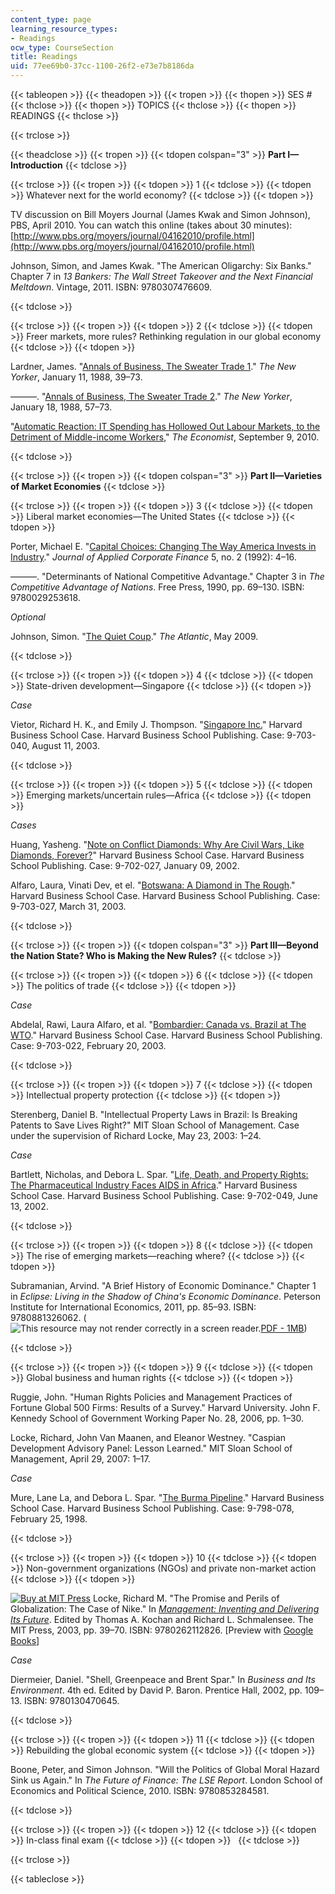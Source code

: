 ```yaml
---
content_type: page
learning_resource_types:
- Readings
ocw_type: CourseSection
title: Readings
uid: 77ee69b0-37cc-1100-26f2-e73e7b8186da
---
```


{{< tableopen >}}
{{< theadopen >}}
{{< tropen >}}
{{< thopen >}}
SES #
{{< thclose >}}
{{< thopen >}}
TOPICS
{{< thclose >}}
{{< thopen >}}
READINGS
{{< thclose >}}

{{< trclose >}}

{{< theadclose >}}
{{< tropen >}}
{{< tdopen colspan="3" >}}
**Part I—Introduction**
{{< tdclose >}}

{{< trclose >}}
{{< tropen >}}
{{< tdopen >}}
1
{{< tdclose >}}
{{< tdopen >}}
Whatever next for the world economy?
{{< tdclose >}}
{{< tdopen >}}


TV discussion on Bill Moyers Journal (James Kwak and Simon Johnson), PBS, April 2010. You can watch this online (takes about 30 minutes): [http://www.pbs.org/moyers/journal/04162010/profile.html](http://www.pbs.org/moyers/journal/04162010/profile.html)

Johnson, Simon, and James Kwak. "The American Oligarchy: Six Banks." Chapter 7 in _13 Bankers: The Wall Street Takeover and the Next Financial Meltdown_. Vintage, 2011. ISBN: 9780307476609.


{{< tdclose >}}

{{< trclose >}}
{{< tropen >}}
{{< tdopen >}}
2
{{< tdclose >}}
{{< tdopen >}}
Freer markets, more rules? Rethinking regulation in our global economy
{{< tdclose >}}
{{< tdopen >}}


Lardner, James. "[Annals of Business, The Sweater Trade 1](http://www.newyorker.com/archive/1988/01/11/1988_01_11_039_TNY_CARDS_000347432)." _The New Yorker_, January 11, 1988, 39–73.

———. "[Annals of Business, The Sweater Trade 2](http://www.newyorker.com/archive/1988/01/18/1988_01_18_057_TNY_CARDS_000350334)." _The New Yorker_, January 18, 1988, 57–73.

"[Automatic Reaction: IT Spending has Hollowed Out Labour Markets, to the Detriment of Middle-income Workers](http://www.economist.com/node/16990700)," _The Economist_, September 9, 2010.


{{< tdclose >}}

{{< trclose >}}
{{< tropen >}}
{{< tdopen colspan="3" >}}
**Part II—Varieties of Market Economies**
{{< tdclose >}}

{{< trclose >}}
{{< tropen >}}
{{< tdopen >}}
3
{{< tdclose >}}
{{< tdopen >}}
Liberal market economies—The United States
{{< tdclose >}}
{{< tdopen >}}


Porter, Michael E. "[Capital Choices: Changing The Way America Invests in Industry](http://dx.doi.org/10.1111/j.1745-6622.1992.tb00485.x)." _Journal of Applied Corporate Finance_ 5, no. 2 (1992): 4–16.

———. "Determinants of National Competitive Advantage." Chapter 3 in _The Competitive Advantage of Nations_. Free Press, 1990, pp. 69–130. ISBN: 9780029253618.

_Optional_

Johnson, Simon. "[The Quiet Coup](http://www.theatlantic.com/magazine/archive/2009/05/the-quiet-coup/7364/)." _The Atlantic_, May 2009.


{{< tdclose >}}

{{< trclose >}}
{{< tropen >}}
{{< tdopen >}}
4
{{< tdclose >}}
{{< tdopen >}}
State-driven development—Singapore
{{< tdclose >}}
{{< tdopen >}}


_Case_

Vietor, Richard H. K., and Emily J. Thompson. "[Singapore Inc.](http://hbr.org/product/singapore-inc/an/703040-PDF-ENG)" Harvard Business School Case. Harvard Business School Publishing. Case: 9-703-040, August 11, 2003.


{{< tdclose >}}

{{< trclose >}}
{{< tropen >}}
{{< tdopen >}}
5
{{< tdclose >}}
{{< tdopen >}}
Emerging markets/uncertain rules—Africa
{{< tdclose >}}
{{< tdopen >}}


_Cases_

Huang, Yasheng. "[Note on Conflict Diamonds: Why Are Civil Wars, Like Diamonds, Forever?](http://hbr.org/product/note-on-conflict-diamonds-why-are-civil-wars-like-/an/702027-PDF-ENG)" Harvard Business School Case. Harvard Business School Publishing. Case: 9-702-027, January 09, 2002.

Alfaro, Laura, Vinati Dev, et el. "[Botswana: A Diamond in The Rough](http://hbr.org/product/botswana-a-diamond-in-the-rough/an/703027-PDF-ENG?Ntt=Botswana%253A%2520a%2520diamond%2520in%2520the%2520rough%2520)." Harvard Business School Case. Harvard Business School Publishing. Case: 9-703-027, March 31, 2003.


{{< tdclose >}}

{{< trclose >}}
{{< tropen >}}
{{< tdopen colspan="3" >}}
**Part III—Beyond the Nation State? Who is Making the New Rules?**
{{< tdclose >}}

{{< trclose >}}
{{< tropen >}}
{{< tdopen >}}
6
{{< tdclose >}}
{{< tdopen >}}
The politics of trade
{{< tdclose >}}
{{< tdopen >}}


_Case_

Abdelal, Rawi, Laura Alfaro, et al. "[Bombardier: Canada vs. Brazil at The WTO](http://hbr.org/product/bombardier-canada-vs-brazil-at-the-wto/an/703022-HCB-ENG)." Harvard Business School Case. Harvard Business School Publishing. Case: 9-703-022, February 20, 2003.


{{< tdclose >}}

{{< trclose >}}
{{< tropen >}}
{{< tdopen >}}
7
{{< tdclose >}}
{{< tdopen >}}
Intellectual property protection
{{< tdclose >}}
{{< tdopen >}}


Sterenberg, Daniel B. "Intellectual Property Laws in Brazil: Is Breaking Patents to Save Lives Right?" MIT Sloan School of Management. Case under the supervision of Richard Locke, May 23, 2003: 1–24.

_Case_

Bartlett, Nicholas, and Debora L. Spar. "[Life, Death, and Property Rights: The Pharmaceutical Industry Faces AIDS in Africa](http://hbr.org/product/life-death-and-property-rights-the-pharmaceutical-/an/702049-PDF-ENG)." Harvard Business School Case. Harvard Business School Publishing. Case: 9-702-049, June 13, 2002.


{{< tdclose >}}

{{< trclose >}}
{{< tropen >}}
{{< tdopen >}}
8
{{< tdclose >}}
{{< tdopen >}}
The rise of emerging markets—reaching where?
{{< tdclose >}}
{{< tdopen >}}


Subramanian, Arvind. "A Brief History of Economic Dominance." Chapter 1 in _Eclipse: Living in the Shadow of China's Economic Dominance_. Peterson Institute for International Economics, 2011, pp. 85–93. ISBN: 9780881326062. (![This resource may not render correctly in a screen reader.](/images/inacessible.gif)[PDF - 1MB](http://www.piie.com/publications/chapters_preview/6062/iie6062.pdf))


{{< tdclose >}}

{{< trclose >}}
{{< tropen >}}
{{< tdopen >}}
9
{{< tdclose >}}
{{< tdopen >}}
Global business and human rights
{{< tdclose >}}
{{< tdopen >}}


Ruggie, John. "Human Rights Policies and Management Practices of Fortune Global 500 Firms: Results of a Survey." Harvard University. John F. Kennedy School of Government Working Paper No. 28, 2006, pp. 1–30.

Locke, Richard, John Van Maanen, and Eleanor Westney. "Caspian Development Advisory Panel: Lesson Learned." MIT Sloan School of Management, April 29, 2007: 1–17.

_Case_

Mure, Lane La, and Debora L. Spar. "[The Burma Pipeline](http://hbr.org/product/burma-pipeline/an/798078-PDF-ENG)." Harvard Business School Case. Harvard Business School Publishing. Case: 9-798-078, February 25, 1998.


{{< tdclose >}}

{{< trclose >}}
{{< tropen >}}
{{< tdopen >}}
10
{{< tdclose >}}
{{< tdopen >}}
Non-government organizations (NGOs) and private non-market action
{{< tdclose >}}
{{< tdopen >}}


[![Buy at MIT Press](/images/mp_logo.gif)](https://mitpress.mit.edu/9780262112826) Locke, Richard M. "The Promise and Perils of Globalization: The Case of Nike." In [_Management: Inventing and Delivering Its Future_](https://mitpress.mit.edu/9780262112826). Edited by Thomas A. Kochan and Richard L. Schmalensee. The MIT Press, 2003, pp. 39–70. ISBN: 9780262112826. \[Preview with [Google Books](http://books.google.com/books?id=FP41RrwEiGoC&pg=PA39#v=onepage)\]

_Case_

Diermeier, Daniel. "Shell, Greenpeace and Brent Spar." In _Business and Its Environment_. 4th ed. Edited by David P. Baron. Prentice Hall, 2002, pp. 109–13. ISBN: 9780130470645.


{{< tdclose >}}

{{< trclose >}}
{{< tropen >}}
{{< tdopen >}}
11
{{< tdclose >}}
{{< tdopen >}}
Rebuilding the global economic system
{{< tdclose >}}
{{< tdopen >}}


Boone, Peter, and Simon Johnson. "Will the Politics of Global Moral Hazard Sink us Again." In _The Future of Finance: The LSE Report_. London School of Economics and Political Science, 2010. ISBN: 9780853284581.


{{< tdclose >}}

{{< trclose >}}
{{< tropen >}}
{{< tdopen >}}
12
{{< tdclose >}}
{{< tdopen >}}
In-class final exam
{{< tdclose >}}
{{< tdopen >}}
 
{{< tdclose >}}

{{< trclose >}}

{{< tableclose >}}